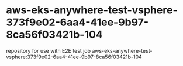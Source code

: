 # aws-eks-anywhere-test-vsphere-373f9e02-6aa4-41ee-9b97-8ca56f03421b-104
repository for use with E2E test job aws-eks-anywhere-test-vsphere:373f9e02-6aa4-41ee-9b97-8ca56f03421b-104
